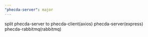 ```yaml
---
"phecda-server": major
---
```


split phecda-server to phecda-client(axios) phecda-server(express) phecda-rabbitmq(rabbitmq)
